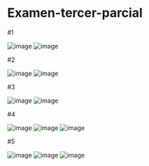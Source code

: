 # Examen-tercer-parcial

#1

![image](https://github.com/user-attachments/assets/077e54dc-a090-4302-a221-8ee609840f0d)
![image](https://github.com/user-attachments/assets/c76982ad-3693-427a-9389-62d42d427352)


#2

![image](https://github.com/user-attachments/assets/1cdfd51e-e12e-42bd-bf8f-10f8b4801953)
![image](https://github.com/user-attachments/assets/bfeb4fbf-bc05-440b-80dd-35836c3de00a)



#3

![image](https://github.com/user-attachments/assets/2fd3e3ff-c57b-47b7-88a3-e44c23a4d31a)
![image](https://github.com/user-attachments/assets/3de7b4ae-c952-41d1-911b-8964ec185da2)


#4

![image](https://github.com/user-attachments/assets/1adafb7e-695d-47d6-a639-6c1d291813b1)
![image](https://github.com/user-attachments/assets/1fa05127-09f0-476d-8d3f-6b2b5027c9e9)
![image](https://github.com/user-attachments/assets/90cf95e3-532e-4344-8cb4-177a4c647ef8)




#5

![image](https://github.com/user-attachments/assets/7788f186-3072-40be-a8a7-30d2c2be392c)
![image](https://github.com/user-attachments/assets/5f334eb7-fd1a-4dd4-9001-6d0da7cb80ac)
![image](https://github.com/user-attachments/assets/13598bce-2be4-48b0-8582-f5770394f1c1)
















